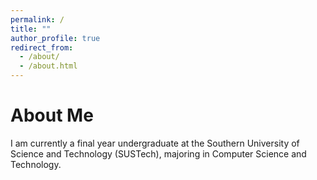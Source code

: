 ```yaml
---
permalink: /
title: ""
author_profile: true
redirect_from:
  - /about/
  - /about.html
---
```


# About Me

I am currently a final year undergraduate at the Southern University of Science and Technology (SUSTech), majoring in
Computer Science and Technology.